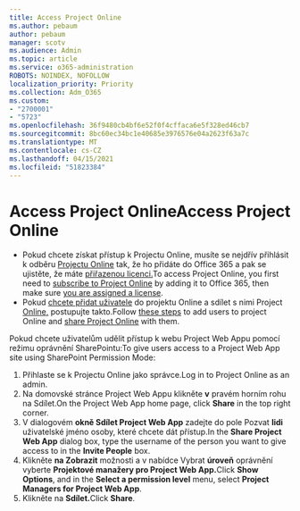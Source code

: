 ```yaml
---
title: Access Project Online
ms.author: pebaum
author: pebaum
manager: scotv
ms.audience: Admin
ms.topic: article
ms.service: o365-administration
ROBOTS: NOINDEX, NOFOLLOW
localization_priority: Priority
ms.collection: Adm_O365
ms.custom:
- "2700001"
- "5723"
ms.openlocfilehash: 36f9480cb4bf6e52f0f4cffaca6e5f328ed46cb7
ms.sourcegitcommit: 8bc60ec34bc1e40685e3976576e04a2623f63a7c
ms.translationtype: MT
ms.contentlocale: cs-CZ
ms.lasthandoff: 04/15/2021
ms.locfileid: "51823384"
---
```

# <a name="access-project-online"></a><span data-ttu-id="52d5b-102">Access Project Online</span><span class="sxs-lookup"><span data-stu-id="52d5b-102">Access Project Online</span></span>

- <span data-ttu-id="52d5b-103">Pokud chcete získat přístup k Projectu Online, musíte se nejdřív přihlásit k odběru [Projectu Online](https://docs.microsoft.com/ProjectOnline/get-started-with-project-online) tak, že ho přidáte do Office 365 a pak se ujistěte, že máte [přiřazenou licenci.](https://docs.microsoft.com/ProjectOnline/step-1-sign-up-for-project-online#next-make-sure-you-can-get-in)</span><span class="sxs-lookup"><span data-stu-id="52d5b-103">To access Project Online, you first need to [subscribe to Project Online](https://docs.microsoft.com/ProjectOnline/get-started-with-project-online) by adding it to Office 365, then make sure [you are assigned a license](https://docs.microsoft.com/ProjectOnline/step-1-sign-up-for-project-online#next-make-sure-you-can-get-in).</span></span>
- <span data-ttu-id="52d5b-104">Pokud [chcete přidat uživatele](https://docs.microsoft.com/ProjectOnline/step-2-add-people-to-project-online) do projektu Online a sdílet s nimi Project [Online,](https://docs.microsoft.com/ProjectOnline/step-2-add-people-to-project-online#4-finally-share-project-online-with-the-people-you-added) postupujte takto.</span><span class="sxs-lookup"><span data-stu-id="52d5b-104">Follow [these steps](https://docs.microsoft.com/ProjectOnline/step-2-add-people-to-project-online) to add users to project Online and [share Project Online](https://docs.microsoft.com/ProjectOnline/step-2-add-people-to-project-online#4-finally-share-project-online-with-the-people-you-added) with them.</span></span>

<span data-ttu-id="52d5b-105">Pokud chcete uživatelům udělit přístup k webu Project Web Appu pomocí režimu oprávnění SharePointu:</span><span class="sxs-lookup"><span data-stu-id="52d5b-105">To give users access to a Project Web App site using SharePoint Permission Mode:</span></span>

1. <span data-ttu-id="52d5b-106">Přihlaste se k Projectu Online jako správce.</span><span class="sxs-lookup"><span data-stu-id="52d5b-106">Log in to Project Online as an admin.</span></span>
2. <span data-ttu-id="52d5b-107">Na domovské stránce Project Web Appu klikněte **v** pravém horním rohu na Sdílet.</span><span class="sxs-lookup"><span data-stu-id="52d5b-107">On the Project Web App home page, click **Share** in the top right corner.</span></span>
3. <span data-ttu-id="52d5b-108">V dialogovém **okně Sdílet Project Web App** zadejte do pole Pozvat **lidi** uživatelské jméno osoby, které chcete dát přístup.</span><span class="sxs-lookup"><span data-stu-id="52d5b-108">In the **Share Project Web App** dialog box, type the username of the person you want to give access to in the **Invite People** box.</span></span>
4. <span data-ttu-id="52d5b-109">Klikněte **na Zobrazit** možnosti a v nabídce Vybrat **úroveň** oprávnění vyberte **Projektové manažery pro Project Web App.**</span><span class="sxs-lookup"><span data-stu-id="52d5b-109">Click **Show Options**, and in the **Select a permission level** menu, select **Project Managers for Project Web App**.</span></span>
5. <span data-ttu-id="52d5b-110">Klikněte na **Sdílet.**</span><span class="sxs-lookup"><span data-stu-id="52d5b-110">Click **Share**.</span></span>
